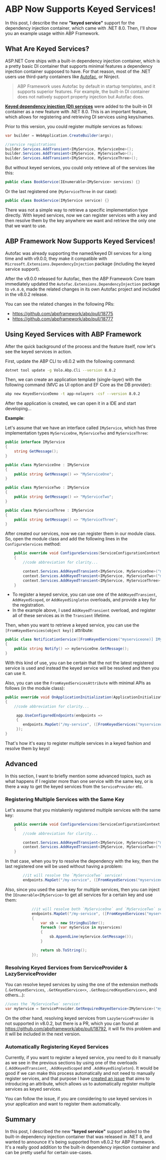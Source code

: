 # ABP Now Supports Keyed Services!

In this post, I describe the new **"keyed service"** support for the dependency injection container, which came with .NET 8.0. Then, I'll show you an example usage within ABP Framework.

## What Are Keyed Services?

ASP.NET Core ships with a built-in dependency injection container, which is a pretty basic DI container that supports minimal features a dependency injection container supposed to have. For that reason, most of the .NET users use third-party containers like [Autofac](https://autofac.org/), or Ninject.

> ABP Framework uses Autofac by default in startup templates, and it supports superior features. For example, the built-in DI container does not natively support property injection but Autofac does.

[**Keyed dependency injection (DI) services**](https://learn.microsoft.com/en-us/aspnet/core/fundamentals/dependency-injection?view=aspnetcore-8.0#keyed-services) were added to the built-in DI container as a new feature with .NET 8.0. This is an important feature, which allows for registering and retrieving DI services using keys/names.

Prior to this version, you could register multiple services as follows:

```csharp
var builder = WebApplication.CreateBuilder(args);

//service registrations
builder.Services.AddTransient<IMyService, MyServiceOne>();
builder.Services.AddTransient<IMyService, MyServiceTwo>();
builder.Services.AddTransient<IMyService, MyServiceThree>();
```

But without keyed services, you could only retrieve all of the services like this:

```csharp
public class BookService(IEnumerable<IMyService> services) {}
```

Or the last registered one (`MyServiceThree` in our case):

```csharp
public class BookService(IMyService service) {}
```

There was not a simple way to retrieve a specific implementation type directly. With keyed services, now we can register services with a key and then resolve them by the key anywhere we want and retrieve the only one that we want to use.

## ABP Framework Now Supports Keyed Services!

Autofac was already supporting the named/keyed DI services for a long time and with v9.0.0, they make it compatible with `Microsoft.Extensions.DependencyInjection` package (including the keyed service support).

After the v9.0.0 released for Autofac, then the ABP Framework Core team immediately updated the `Autofac.Extensions.DependencyInjection` package to `v9.0.0`, made the related changes in its own Autofac project and included in the v8.0.2 release.

You can see the related changes in the following PRs:

* https://github.com/abpframework/abp/pull/18775
* https://github.com/abpframework/abp/pull/18777

## Using Keyed Services with ABP Framework

After the quick background of the process and the feature itself, now let's see the keyed services in action.

First, update the ABP CLI to v8.0.2 with the following command:

```bash
dotnet tool update -g Volo.Abp.Cli --version 8.0.2
```

Then, we can create an application template (single-layer) with the following command (MVC as UI option and EF Core as the DB provider):

```bash
abp new KeyedServiceDemo -t app-nolayers -csf --version 8.0.2
```

After the application is created, we can open it in a IDE and start developing...

**Example**:

Let's assume that we have an interface called `IMyService`, which has three implementation types `MyServiceOne`, `MyServiceTwo` and `MyServiceThree`:

```csharp
public interface IMyService
{
    string GetMessage();
}

public class MyServiceOne : IMyService
{
    public string GetMessage() => "MyServiceOne";
}

public class MyServiceTwo : IMyService
{
    public string GetMessage() => "MyServiceTwo";
}

public class MyServiceThree : IMyService
{
    public string GetMessage() => "MyServiceThree";
}
```

After created our services, now we can register them in our module class. So, open the module class and add the following lines in the `ConfigureServices` method:

```csharp
    public override void ConfigureServices(ServiceConfigurationContext context)
    {
        //code abbreviation for clarity...

        context.Services.AddKeyedTransient<IMyService, MyServiceOne>("myserviceone");
        context.Services.AddKeyedTransient<IMyService, MyServiceTwo>("myservicetwo");
        context.Services.AddKeyedTransient<IMyService, MyServiceThree>("myservicethree");
    }
```

* To register a keyed service, you can use one of the `AddKeyedTransient`, `AddKeyedScoped`, or `AddKeyedSingleton` overloads, and provide a key for the registration.
* In the example above, I used `AddKeyedTransient` overload, and register all of these services as in the `Transient` lifetime.

Then, when you want to retrieve a keyed service, you can use the `[FromKeyedServices(object key)]` attribute:

```csharp
public class NotificationService([FromKeyedServices("myserviceone)] IMyService myServiceOne)
{
    public string Notify() => myServiceOne.GetMessage();
}
```

With this kind of use, you can be certain that the not the latest registered service is used and instead the keyed service will be resolved and then you can use it.

Also, you can use the `FromKeyedServicesAttribute` with minimal APIs as follows (in the module class):

```csharp
public override void OnApplicationInitialization(ApplicationInitializationContext context)
{
    //code abbreviation for clarity...

     app.UseConfiguredEndpoints(endpoints =>
     {
        endpoints.MapGet("/my-service", ([FromKeyedServices("myserviceone")] IMyService myservice) => myservice.GetMessage());
     });
}
```

That's how it's easy to register multiple services in a keyed fashion and resolve them by keys!

## Advanced

In this section, I want to briefly mention some advanced topics, such as what happens if I register more than one service with the same key, or is there a way to get the keyed services from the `ServiceProvider` etc.

### Registering Multiple Services with the Same Key

Let's assume that you mistakenly registered multiple services with the same key:

```csharp
    public override void ConfigureServices(ServiceConfigurationContext context)
    {
        //code abbreviation for clarity...

        context.Services.AddKeyedTransient<IMyService, MyServiceOne>("myserviceone");
        context.Services.AddKeyedTransient<IMyService, MyServiceTwo>("myserviceone");
    }
```

In that case, when you try to resolve the dependency with the key, then the last registered one will be used without having a problem:

```csharp
        //it will resolve the `MyServiceTwo` service!
        endpoints.MapGet("/my-service", ([FromKeyedServices("myserviceone")] IMyService myservice) => myservice.GetMessage());
```

Also, since you used the same key for multiple services, then you can inject the `IEnumerable<IMyService>` to get all services for a certain key and use them:

```csharp
            //it will resolve both `MyServiceOne` and `MyServiceTwo` services!
            endpoints.MapGet("/my-service", ([FromKeyedServices("myserviceone")] IEnumerable<IMyService> myservices) =>
            {
                var sb = new StringBuilder();
                foreach (var myService in myservices)
                {
                    sb.AppendLine(myService.GetMessage());
                }

                return sb.ToString();
            });
```

### Resolving Keyed Services from ServiceProvider & LazyServiceProvider

You can resolve keyed services by using the one of the extension methods (`.GetKeyedServices`, `.GetKeyedService<>`, `.GetRequiredKeyedService<>`, and others...):

```csharp
//uses the `MyServiceTwo` service!
var myService = ServiceProvider.GetRequiredKeyedService<IMyService>("myserviceone");
```

On the other hand, resolving keyed services from `LazyServiceProvider` is not supported in v8.0.2, but there is a PR, which you can found at https://github.com/abpframework/abp/pull/18792, it will fix this problem and it will be included in the next version.

### Automatically Registering Keyed Services

Currently, if you want to register a keyed service, you need to do it manually as we see in the previous sections by using one of the overloads (`.AddKeyedTransient`, `.AddKeyedScoped` and `.AddKeyedSingleton`). It would be good if we can make this process automatically and not need to manually register services, and that purpose I have [created an issue](https://github.com/abpframework/abp/issues/18794) that aims to introducing an attribute, which allows us to automatically register multiple services as keyed services. 

You can follow the issue, if you are considering to use keyed services in your application and want to register them automatically.

## Summary

In this post, I described the new **"keyed service"** support added to the built-in dependency injection container that was released in .NET 8, and wanted to announce it's being supported from v8.0.2 for ABP Framework. It's a really good addition to the built-in dependency injection container and can be pretty useful for certain use-cases.